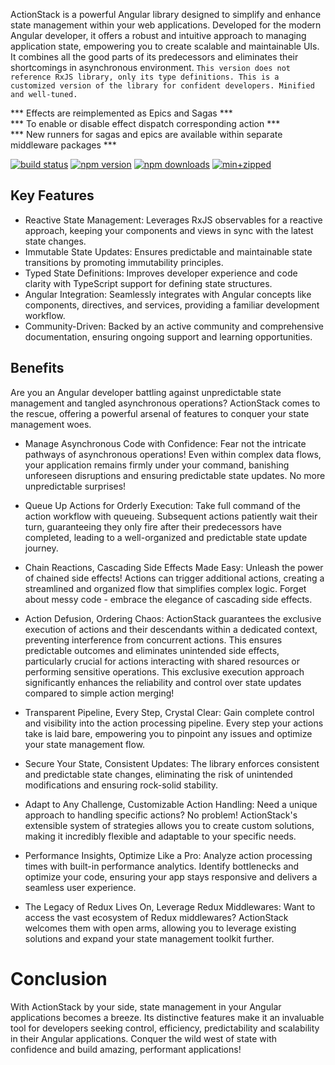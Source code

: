 ActionStack is a powerful Angular library designed to simplify and enhance state management within your web applications. Developed for the modern Angular developer, it offers a robust and intuitive approach to managing application state, empowering you to create scalable and maintainable UIs. It combines all the good parts of its predecessors and eliminates their shortcomings in asynchronous environment. ```This version does not reference RxJS library, only its type definitions. This is a customized version of the library for confident developers. Minified and well-tuned.```

*** Effects are reimplemented as Epics and Sagas ***<br>
*** To enable or disable effect dispatch corresponding action ***<br>
*** New runners for sagas and epics are available within separate middleware packages ***<br>

[redux-docs]: https://redux.js.org/
[observable-docs]: https://redux-observable.js.org/
[saga-docs]: https://redux-saga.js.org/

  [![build status](https://github.com/actioncrew/actionstack/workflows/build/badge.svg)](https://github.com/actioncrew/actionstack/workflows/build/badge.svg)
  [![npm version](https://img.shields.io/npm/v/@actioncrew%2Factionstack.svg?style=flat-square)](https://www.npmjs.com/package/@actioncrew%2Factionstack)
  [![npm downloads](https://img.shields.io/npm/dm/@actioncrew%2Factionstack.svg?style=flat-square)](https://www.npmjs.com/package/@actioncrew%2Factionstack)
  [![min+zipped](https://img.shields.io/bundlephobia/minzip/%40actioncrew%2Factionstack)](https://img.shields.io/bundlephobia/minzip/%40actioncrew%2Factionstack)
  
## Key Features
- Reactive State Management: Leverages RxJS observables for a reactive approach, keeping your components and views in sync with the latest state changes.
- Immutable State Updates: Ensures predictable and maintainable state transitions by promoting immutability principles.
- Typed State Definitions: Improves developer experience and code clarity with TypeScript support for defining state structures.
- Angular Integration: Seamlessly integrates with Angular concepts like components, directives, and services, providing a familiar development workflow.
- Community-Driven: Backed by an active community and comprehensive documentation, ensuring ongoing support and learning opportunities.

## Benefits
Are you an Angular developer battling against unpredictable state management and tangled asynchronous operations? ActionStack comes to the rescue, offering a powerful arsenal of features to conquer your state management woes.

- Manage Asynchronous Code with Confidence: Fear not the intricate pathways of asynchronous operations! Even within complex data flows, your application remains firmly under your command, banishing unforeseen disruptions and ensuring predictable state updates. No more unpredictable surprises!

- Queue Up Actions for Orderly Execution: Take full command of the action workflow with queueing. Subsequent actions patiently wait their turn, guaranteeing they only fire after their predecessors have completed, leading to a well-organized and predictable state update journey.

- Chain Reactions, Cascading Side Effects Made Easy: Unleash the power of chained side effects! Actions can trigger additional actions, creating a streamlined and organized flow that simplifies complex logic. Forget about messy code - embrace the elegance of cascading side effects.

- Action Defusion, Ordering Chaos: ActionStack guarantees the exclusive execution of actions and their descendants within a dedicated context, preventing interference from concurrent actions. This ensures predictable outcomes and eliminates unintended side effects, particularly crucial for actions interacting with shared resources or performing sensitive operations. This exclusive execution approach significantly enhances the reliability and control over state updates compared to simple action merging!

- Transparent Pipeline, Every Step, Crystal Clear: Gain complete control and visibility into the action processing pipeline. Every step your actions take is laid bare, empowering you to pinpoint any issues and optimize your state management flow.

- Secure Your State, Consistent Updates: The library enforces consistent and predictable state changes, eliminating the risk of unintended modifications and ensuring rock-solid stability.

- Adapt to Any Challenge, Customizable Action Handling: Need a unique approach to handling specific actions? No problem! ActionStack's extensible system of strategies allows you to create custom solutions, making it incredibly flexible and adaptable to your specific needs.

- Performance Insights, Optimize Like a Pro: Analyze action processing times with built-in performance analytics. Identify bottlenecks and optimize your code, ensuring your app stays responsive and delivers a seamless user experience.

- The Legacy of Redux Lives On, Leverage Redux Middlewares: Want to access the vast ecosystem of Redux middlewares? ActionStack welcomes them with open arms, allowing you to leverage existing solutions and expand your state management toolkit further.

# Conclusion
With ActionStack by your side, state management in your Angular applications becomes a breeze. Its distinctive features make it an invaluable tool for developers seeking control, efficiency, predictability and scalability in their Angular applications. Conquer the wild west of state with confidence and build amazing, performant applications!
